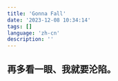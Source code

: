 ```yaml
---
title: 'Gonna Fall'
date: '2023-12-08 10:34:14'
tags: []
language: 'zh-cn'
description: ''
---
```


## 再多看一眼、我就要沦陷。
